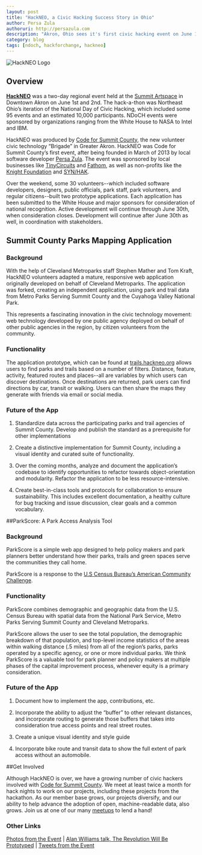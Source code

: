 ```yaml
---
layout: post
title: "HackNEO, a Civic Hacking Success Story in Ohio"
author: Persa Zula
authoruri: http://persazula.com
description: "Akron, Ohio sees it's first civic hacking event on June 1st and 2nd, 2013. Resulting apps map parks, and access to parks."
category: blog
tags: [ndoch, hackforchange, hackneo]
---
```


![HackNEO Logo](http://hackneo.org/img/hackneo_logo.png)

## Overview

**[HackNEO](http://hackNEO.org)** was a two-day regional event held at the [Summit Artspace](http://www.akronareaarts.org/summit-artspace/) in Downtown Akron on June 1st and 2nd. The hack-a-thon was Northeast Ohio’s iteration of the National Day of Civic Hacking, which included some 95 events and an estimated 10,000 participants. NDoCH events were sponsored by organizations ranging from the White House to NASA to Intel and IBM.

HackNEO was produced by [Code for Summit County](http://codeforsummitcounty.org), the new volunteer civic technology “Brigade” in Greater Akron. HackNEO was Code for Summit County’s first event, after being founded in March of 2013 by local software developer [Persa Zula](http://persazula.com). The event was sponsored by local businesses like [TinyCircuits](http://tiny-circuits.com/) and [Fathom](http://fathomdelivers.com), as well as non-profits like the [Knight Foundation](http://www.knightfoundation.org/communities/akron/) and [SYN/HAK](http://synhak.org).

Over the weekend, some 30 volunteers--which included software developers, designers, public officials, park staff, park volunteers, and regular citizens--built two prototype applications. Each application has been submitted to the White House and major sponsors for consideration of national recognition. Active development will continue through June 30th, when consideration closes. Development will continue after June 30th as well, in coordination with stakeholders. 

## Summit County Parks Mapping Application

### Background

With the help of Cleveland Metroparks staff Stephen Mather and Tom Kraft, HackNEO volunteers adapted a mature, responsive web application originally developed on behalf of Cleveland Metroparks. The application was forked, creating an independent application, using park and trail data from Metro Parks Serving Summit County and the Cuyahoga Valley National Park. 

This represents a fascinating innovation in the civic technology movement: web technology developed by one public agency deployed on behalf of other public agencies in the region, by citizen volunteers from the community.

### Functionality

The application prototype, which can be found at [trails.hackneo.org](http://trails.hackneo.org) allows users to find parks and trails based on a number of filters. Distance, feature, activity, featured routes and places--all are variables by which users can discover destinations. Once destinations are returned, park users can find directions by car, transit or walking. Users can then share the maps they generate with friends via email or social media.

### Future of the App

1. Standardize data across the participating parks and trail agencies of Summit County. Develop and publish the standard as a prerequisite for other implementations

2. Create a distinctive implementation for Summit County, including a visual identity and curated suite of functionality.

3. Over the coming months, analyze and document the application’s codebase to identify opportunities to refactor towards object-orientation and modularity. Refactor the application to be less resource-intensive.

4. Create best-in-class tools and protocols for collaboration to ensure sustainability. This includes excellent documentation, a healthy culture for bug tracking and issue discussion, clear goals and a common vocabulary.

##ParkScore: A Park Access Analysis Tool

### Background

ParkScore is a simple web app designed to help policy makers and park planners better understand how their parks, trails and green spaces serve the communities they call home. 

ParkScore is a response to the [U.S Census Bureau’s American Community Challenge](http://www.hackforchange.org/challenge/census-american-community-challenge).

### Functionality

ParkScore combines demographic and geographic data from the U.S. Census Bureau with spatial data from the National Park Service, Metro Parks Serving Summit County and Cleveland Metroparks.

ParkScore allows the user to see the total population, the demographic breakdown of that population, and top-level income statistics of the areas within walking distance (.5 miles) from all of the region’s parks, parks operated by a specific agency, or one or more individual parks.  We think ParkScore is a valuable tool for park planner and policy makers at multiple phases of the capital improvement process, whenever equity is a primary consideration.

### Future of the App

1. Document how to implement the app, contributions, etc.

2. Incorporate the ability to adjust the “buffer” to other relevant distances, and incorporate routing to generate those buffers that takes into consideration true access points and real street routes.

3. Create a unique visual identity and style guide

4. Incorporate bike route and transit data to show the full extent of park access without an automobile.

##Get Involved

Although HackNEO is over, we have a growing number of civic hackers involved with [Code for Summit County](http://codeforsummitcounty.org). We meet at least twice a month for hack nights to work on our projects, including these projects from the hackathon. As our member base grows, our projects diversify, and our ability to help advance the adoption of open, machine-readable data, also grows. Join us at one of our many [meetups](http://www.meetup.com/Code-for-Summit-County/) to lend a hand!

### Other Links
[Photos from the Event](http://www.flickr.com/photos/pzula/tags/hackneo/) | 
[Alan Williams talk, The Revolution Will Be Prototyped](https://vimeo.com/67536109) | 
[Tweets from the Event](http://twitter.com/#hackNEO)